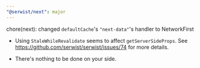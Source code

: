 ```yaml
---
"@serwist/next": major
---
```


chore(next): changed `defaultCache`'s `"next-data"`'s handler to NetworkFirst

- Using `StaleWhileRevalidate` seems to affect `getServerSideProps`. See https://github.com/serwist/serwist/issues/74 for more details.

- There's nothing to be done on your side.
